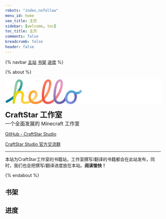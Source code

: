 ```yaml
---
robots: "index,nofollow"
menu_id: home
seo_title: 主页
sidebar: [welcome, toc]
toc_title: 主页
comments: false
breadcrumb: false
header: false
---
```


<head> 
    <script defer src="https://use.fontawesome.com/releases/v5.0.13/js/all.js"></script> 
    <script defer src="https://use.fontawesome.com/releases/v5.0.13/js/v4-shims.js"></script> 
</head> 
<link rel="stylesheet" href="https://use.fontawesome.com/releases/v5.0.13/css/all.css">

{% navbar [主站](https://www.craftstar.net) [书架](#书架) [进度](#进度) %}

{% about %}

<img align="center" alt="hello" src="hello.png"></br>

**<font size="5.6em">CraftStar 工作室</font>** </br> <font size="3.5em">一个全面发展的 Minecraft 工作室</font>

<a href="https://cdn.jsdelivr.net/gh/CraftStarStudio/CraftStar-Website@master/source/hello.png"><i class="fa fa-github"></i> GitHub - CraftStar Studio</a>

<a href="https://qm.qq.com/cgi-bin/qm/qr?k=9HxNOGLgzYWmSPdsoou2swjzOrq5gxzZ&authKey=4UbRMdPPeNUg5fT+vcLZiIGPT0mWRFAL2EjE3DNbmedcrFh3gMA6zZXIRJRw5HjX&noverify=0"><i class="fa fa-qq"></i> CraftStar Studio 官方交流群</a>

---

本站为CraftStar工作室的书籍站，工作室撰写/翻译的书籍都会在此站发布，同时，我们也会把撰写/翻译进度放在本站。**阅读愉快！**

{% endabout %}

## 书架

## 进度
